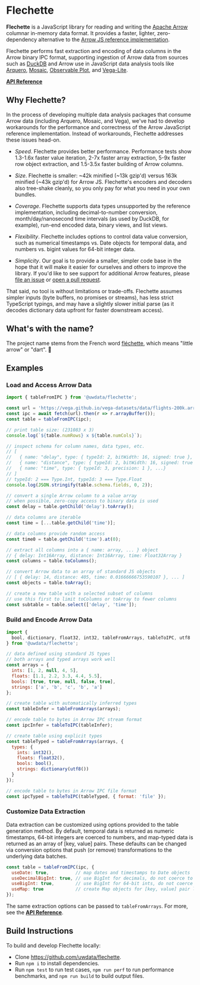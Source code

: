 # Flechette

**Flechette** is a JavaScript library for reading and writing the [Apache Arrow](https://arrow.apache.org/) columnar in-memory data format. It provides a faster, lighter, zero-dependency alternative to the [Arrow JS reference implementation](https://github.com/apache/arrow/tree/main/js).

Flechette performs fast extraction and encoding of data columns in the Arrow binary IPC format, supporting ingestion of Arrow data from sources such as [DuckDB](https://duckdb.org/) and Arrow use in JavaScript data analysis tools like [Arquero](https://github.com/uwdata/arquero), [Mosaic](https://github.com/uwdata/mosaic), [Observable Plot](https://observablehq.com/plot/), and [Vega-Lite](https://vega.github.io/vega-lite/).

[**API Reference**](api)

## Why Flechette?

In the process of developing multiple data analysis packages that consume Arrow data (including Arquero, Mosaic, and Vega), we've had to develop workarounds for the performance and correctness of the Arrow JavaScript reference implementation. Instead of workarounds, Flechette addresses these issues head-on.

* _Speed_. Flechette provides better performance. Performance tests show 1.3-1.6x faster value iteration, 2-7x faster array extraction, 5-9x faster row object extraction, and 1.5-3.5x faster building of Arrow columns.

* _Size_. Flechette is smaller: ~42k minified (~13k gzip'd) versus 163k minified (~43k gzip'd) for Arrow JS. Flechette's encoders and decoders also tree-shake cleanly, so you only pay for what you need in your own bundles.

* _Coverage_. Flechette supports data types unsupported by the reference implementation, including decimal-to-number conversion, month/day/nanosecond time intervals (as used by DuckDB, for example), run-end encoded data, binary views, and list views.

* _Flexibility_. Flechette includes options to control data value conversion, such as numerical timestamps vs. Date objects for temporal data, and numbers vs. bigint values for 64-bit integer data.

* _Simplicity_. Our goal is to provide a smaller, simpler code base in the hope that it will make it easier for ourselves and others to improve the library. If you'd like to see support for additional Arrow features, please [file an issue](https://github.com/uwdata/flechette/issues) or [open a pull request](https://github.com/uwdata/flechette/pulls).

That said, no tool is without limitations or trade-offs. Flechette assumes simpler inputs (byte buffers, no promises or streams), has less strict TypeScript typings, and may have a slightly slower initial parse (as it decodes dictionary data upfront for faster downstream access).

## What's with the name?

The project name stems from the French word [fléchette](https://en.wikipedia.org/wiki/Flechette), which means "little arrow" or "dart". 🎯

## Examples

### Load and Access Arrow Data

```js
import { tableFromIPC } from '@uwdata/flechette';

const url = 'https://vega.github.io/vega-datasets/data/flights-200k.arrow';
const ipc = await fetch(url).then(r => r.arrayBuffer());
const table = tableFromIPC(ipc);

// print table size: (231083 x 3)
console.log(`${table.numRows} x ${table.numCols}`);

// inspect schema for column names, data types, etc.
// [
//   { name: "delay", type: { typeId: 2, bitWidth: 16, signed: true }, ...},
//   { name: "distance", type: { typeId: 2, bitWidth: 16, signed: true }, ...},
//   { name: "time", type: { typeId: 3, precision: 1 }, ...}
// ]
// typeId: 2 === Type.Int, typeId: 3 === Type.Float
console.log(JSON.stringify(table.schema.fields, 0, 2));

// convert a single Arrow column to a value array
// when possible, zero-copy access to binary data is used
const delay = table.getChild('delay').toArray();

// data columns are iterable
const time = [...table.getChild('time')];

// data columns provide random access
const time0 = table.getChild('time').at(0);

// extract all columns into a { name: array, ... } object
// { delay: Int16Array, distance: Int16Array, time: Float32Array }
const columns = table.toColumns();

// convert Arrow data to an array of standard JS objects
// [ { delay: 14, distance: 405, time: 0.01666666753590107 }, ... ]
const objects = table.toArray();

// create a new table with a selected subset of columns
// use this first to limit toColumns or toArray to fewer columns
const subtable = table.select(['delay', 'time']);
```

### Build and Encode Arrow Data

```js
import {
  bool, dictionary, float32, int32, tableFromArrays, tableToIPC, utf8
} from '@uwdata/flechette';

// data defined using standard JS types
// both arrays and typed arrays work well
const arrays = {
  ints: [1, 2, null, 4, 5],
  floats: [1.1, 2.2, 3.3, 4.4, 5.5],
  bools: [true, true, null, false, true],
  strings: ['a', 'b', 'c', 'b', 'a']
};

// create table with automatically inferred types
const tableInfer = tableFromArrays(arrays);

// encode table to bytes in Arrow IPC stream format
const ipcInfer = tableToIPC(tableInfer);

// create table using explicit types
const tableTyped = tableFromArrays(arrays, {
  types: {
    ints: int32(),
    floats: float32(),
    bools: bool(),
    strings: dictionary(utf8())
  }
});

// encode table to bytes in Arrow IPC file format
const ipcTyped = tableToIPC(tableTyped, { format: 'file' });
```

### Customize Data Extraction

Data extraction can be customized using options provided to the table generation method. By default, temporal data is returned as numeric timestamps, 64-bit integers are coerced to numbers, and map-typed data is returned as an array of [key, value] pairs. These defaults can be changed via conversion options that push (or remove) transformations to the underlying data batches.

```js
const table = tableFromIPC(ipc, {
  useDate: true,          // map dates and timestamps to Date objects
  useDecimalBigInt: true, // use BigInt for decimals, do not coerce to number
  useBigInt: true,        // use BigInt for 64-bit ints, do not coerce to number
  useMap: true            // create Map objects for [key, value] pair lists
});
```

The same extraction options can be passed to `tableFromArrays`. For more, see the [**API Reference**](api).

## Build Instructions

To build and develop Flechette locally:

- Clone https://github.com/uwdata/flechette.
- Run `npm i` to install dependencies.
- Run `npm test` to run test cases, `npm run perf` to run performance benchmarks, and `npm run build` to build output files.
